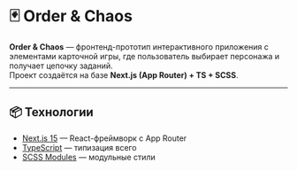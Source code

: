 # 🃏 Order & Chaos

**Order & Chaos** — фронтенд-прототип интерактивного приложения с элементами карточной игры, где пользователь выбирает персонажа и получает цепочку заданий.  
Проект создаётся на базе **Next.js (App Router) + TS + SCSS**.

---

## 📦 Технологии

- [Next.js 15](https://nextjs.org/) — React-фреймворк с App Router
- [TypeScript](https://www.typescriptlang.org/) — типизация всего
- [SCSS Modules](https://sass-lang.com/) — модульные стили
